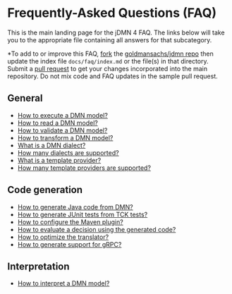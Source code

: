 # Frequently-Asked Questions (FAQ)

This is the main landing page for the jDMN 4 FAQ. The links below will take you to the appropriate file containing all answers for that subcategory.

*To add to or improve this FAQ, [fork](https://help.github.com/articles/fork-a-repo/) the [goldmansachs/jdmn repo](https://github.com/goldmansachs/jdmn) then update the index file `docs/faq/index.md` or the file(s) in that directory. Submit a [pull request](https://help.github.com/articles/creating-a-pull-request/) to get your changes incorporated into the main repository. Do not mix code and FAQ updates in the sample pull request.

## General

* [How to execute a DMN model?](general.md)
* [How to read a DMN model?](general.md)
* [How to validate a DMN model?](general.md)
* [How to transform a DMN model?](general.md)
* [What is a DMN dialect?](general.md)
* [How many dialects are supported?](general.md)
* [What is a template provider?](general.md)
* [How many template providers are supported?](general.md)

## Code generation

* [How to generate Java code from DMN?](translation.md)
* [How to generate JUnit tests from TCK tests?](translation.md)
* [How to configure the Maven plugin?](translation.md)
* [How to evaluate a decision using the generated code?](translation.md)
* [How to optimize the translator?](translation.md)
* [How to generate support for gRPC?](translation.md)

## Interpretation

* [How to interpret a DMN model?](interpretation.md)

